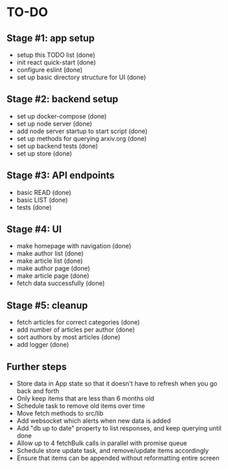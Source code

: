 # TO-DO

## Stage #1: app setup
- setup this TODO list (done)
- init react quick-start (done)
- configure eslint (done)
- set up basic directory structure for UI (done)

## Stage #2: backend setup
- set up docker-compose (done)
- set up node server (done)
- add node server startup to start script (done)
- set up methods for querying arxiv.org (done)
- set up backend tests (done)
- set up store (done)

## Stage #3: API endpoints
- basic READ (done)
- basic LIST (done)
- tests (done)

## Stage #4: UI
- make homepage with navigation (done)
- make author list (done)
- make article list (done)
- make author page (done)
- make article page (done)
- fetch data successfully (done)

## Stage #5: cleanup
- fetch articles for correct categories (done)
- add number of articles per author (done)
- sort authors by most articles (done)
- add logger (done)

## Further steps
- Store data in App state so that it doesn't have to refresh when you go back and forth
- Only keep items that are less than 6 months old
- Schedule task to remove old items over time
- Move fetch methods to src/lib
- Add websocket which alerts when new data is added
- Add "db up to date" property to list responses, and keep querying until done
- Allow up to 4 fetchBulk calls in parallel with promise queue
- Schedule store update task, and remove/update items accordingly
- Ensure that items can be appended without reformatting entire screen
